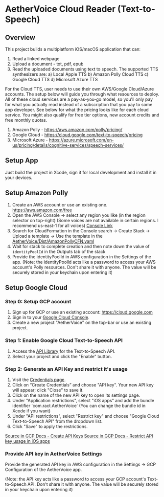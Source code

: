 # AetherVoice Cloud Reader (Text-to-Speech)

## Overview
This project builds a multiplatform iOS/macOS application that can:
1. Read a linked webpage
2. Upload a document - txt, pdf, epub
3. Read the uploaded documents using text to speech. The supported TTS synthesizers are:
  a) Local Apple TTS
  b) Amazon Polly Cloud TTS
  c) Google Cloud TTS
  d) Microsoft Azure TTS
  
For the Cloud TTS, user needs to use their own AWS/Google Cloud/Azure accounts. The setup below will guide you through what resources to deploy. All of these cloud services are a pay-as-you-go model, so you'll only pay for what you actually read instead of a subscription that you pay to some app developer. See below for what the pricing looks like for each cloud service. You might also qualify for free tier options, new account credits and free monthly quotas.

1. Amazon Polly - https://aws.amazon.com/polly/pricing/
2. Google Cloud - https://cloud.google.com/text-to-speech/pricing
3. Microsoft Azure - https://azure.microsoft.com/en-us/pricing/details/cognitive-services/speech-services/

## Setup App
Just build the project in Xcode, sign it for local development and install it in your devices.

## Setup Amazon Polly

1. Create an AWS account or use an existing one. https://aws.amazon.com/free
2. Open the AWS Console -> select any region you like (in the region selector on top-right) (Some voices are not available in certain regions. I recommend us-east-1 for all voices) [Console Link](https://us-east-1.console.aws.amazon.com/cloudformation/home?region=us-east-1#/stacks/create)
3. Search for CloudFormation in the Console search -> Create Stack -> Upload a template -> Use the template in the [AetherVoice/Dist/AmazonPollyCFN.yaml](AetherVoice/Dist/AmazonPollyCFN.yaml)
4. Wait for stack to complete creation and then note down the value of `identityPoolId` in the Outputs tab of the stack
5. Provide the identityPoolId in AWS configuration in the Settings of the app. (Note: the identityPoolId acts like a password to access your AWS account's Polly resources. Don't share it with anyone. The value will be securely stored in your keychain upon entering it)

## Setup Google Cloud

### Step 0: Setup GCP account
1. Sign up for GCP or use an existing account: https://cloud.google.com
2. Sign in to your [Google Cloud Console](https://console.cloud.google.com/).
3. Create a new project "AetherVoice" on the top-bar or use an existing project.

### Step 1: Enable Google Cloud Text-to-Speech API
1. Access the [API Library](https://console.cloud.google.com/apis/library/texttospeech.googleapis.com) for the Text-to-Speech API.
2. Select your project and click the "Enable" button.

### Step 2: Generate an API Key and restrict it's usage
1. Visit the [Credentials page](https://console.cloud.google.com/apis/credentials).
2. Click on “Create Credentials” and choose "API key". Your new API key will appear; click "Close" to save it.
3. Click on the name of the new API key to open its settings page.
4. Under "Application restrictions", select "iOS apps" and add the bundle identifier 'com.ract.AetherVoice' (You can change the bundle id in Xcode if you want)
5. Under "API restrictions", select "Restrict key" and choose "Google Cloud Text-to-Speech API" from the dropdown list.
6. Click "Save" to apply the restrictions.

[Source in GCP Docs - Create API Keys](https://cloud.google.com/docs/authentication/api-keys#create)
[Source in GCP Docs - Restrict API key usage in iOS apps](https://cloud.google.com/docs/authentication/api-keys#ios)

### Provide API key in AetherVoice Settings
Provide the generated API key in AWS configuration in the Settings -> GCP Configuration of the AetherVoice app. 

(Note: the API key acts like a password to access your GCP account's Text-to-Speech API. Don't share it with anyone. The value will be securely stored in your keychain upon entering it)
